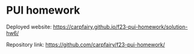 # PUI homework

Deployed website: https://carpfairy.github.io/f23-pui-homework/solution-hw6/

Repository link: https://github.com/carpfairy/f23-pui-homework/
